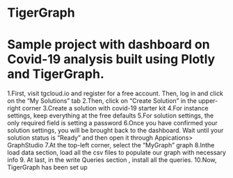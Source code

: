 # TigerGraph
# Sample project with dashboard on Covid-19 analysis built using Plotly and TigerGraph.

1.First, visit tgcloud.io and register for a free account. Then, log in and click on the “My Solutions” tab
2.Then, click on “Create Solution” in the upper-right corner
3.Create a solution with covid-19 starter kit
4.For instance settings, keep everything at the free defaults
5.For solution settings, the only required field is setting a password
6.Once you have confirmed your solution settings, you will be brought back to the dashboard. Wait until your solution status is “Ready” and then open it through Appications> GraphStudio
7.At the top-left corner, select the “MyGraph” graph
8.Inthe load data section, load all the csv files to populate our graph with necessary info
9. At last, in the write Queries section , install all the queries.
10.Now, TigerGraph has been set up
